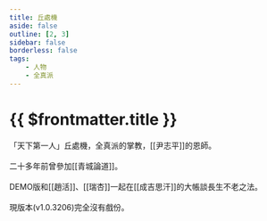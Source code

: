 ```yaml
---
title: 丘處機
aside: false
outline: [2, 3]
sidebar: false
borderless: false
tags:
    - 人物
    - 全真派
---
```


# {{ $frontmatter.title }}

「天下第一人」丘處機，全真派的掌教，[[尹志平]]的恩師。
<br><br>
二十多年前曾參加[[青城論道]]。
<br><br>
DEMO版和[[趙活]]、[[瑞杏]]一起在[[成吉思汗]]的大帳談長生不老之法。
<br><br>
現版本(v1.0.3206)完全沒有戲份。
